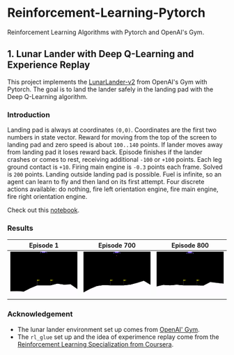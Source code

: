 # Reinforcement-Learning-Pytorch
Reinforcement Learning Algorithms with Pytorch and OpenAI's Gym.

## 1. Lunar Lander with Deep Q-Learning and Experience Replay

This project implements the [LunarLander-v2](https://gym.openai.com/envs/LunarLander-v2/) from OpenAI's Gym with Pytorch. The goal is to land the lander safely in the landing pad with the Deep Q-Learning algorithm.

### Introduction

Landing pad is always at coordinates `(0,0)`. Coordinates are the first two numbers in state vector. Reward for moving from the top of the screen to landing pad and zero speed is about `100..140` points. If lander moves away from landing pad it loses reward back. Episode finishes if the lander crashes or comes to rest, receiving additional `-100` or `+100` points. Each leg ground contact is `+10`. Firing main engine is `-0.3` points each frame. Solved is `200` points. Landing outside landing pad is possible. Fuel is infinite, so an agent can learn to fly and then land on its first attempt. Four discrete actions available: do nothing, fire left orientation engine, fire main engine, fire right orientation engine.

Check out this [notebook](Lunar-Lander/LunarLander-Pytorch.ipynb).

### Results

Episode 1|Episode 700|Episode 800|
:-------------------------:|:---------:|:-------:
<img src="Lunar-Lander/Demo/episode-0.gif" width = 250px>|  <img src="Lunar-Lander/Demo/episode-700.gif" width = 250px>|<img src="Lunar-Lander/Demo/episode-800.gif" width = 250px>|

### Acknowledgement

- The lunar lander environment set up comes from [OpenAI' Gym](https://gym.openai.com/).
- The `rl_glue` set up and the idea of experimence replay come from the [Reinforcement Learning Specialization from Coursera](https://www.coursera.org/specializations/reinforcement-learning).
